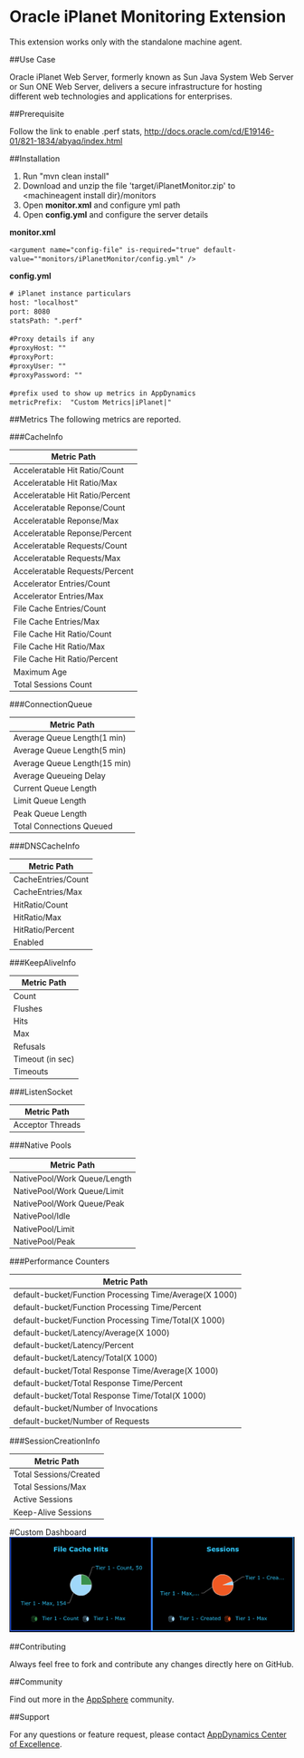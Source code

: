 # Oracle iPlanet Monitoring Extension

This extension works only with the standalone machine agent.

##Use Case

Oracle iPlanet Web Server, formerly  known as Sun Java System Web Server or Sun ONE Web Server, delivers a secure infrastructure for hosting different web technologies and applications for enterprises.

##Prerequisite

Follow the link to enable .perf stats, http://docs.oracle.com/cd/E19146-01/821-1834/abyaq/index.html

##Installation

1. Run "mvn clean install"
2. Download and unzip the file 'target/iPlanetMonitor.zip' to \<machineagent install dir\}/monitors
3. Open <b>monitor.xml</b> and configure yml path
4. Open <b>config.yml</b> and configure the server details

<b>monitor.xml</b>
~~~
<argument name="config-file" is-required="true" default-value=""monitors/iPlanetMonitor/config.yml" />
~~~

<b>config.yml</b>
~~~
# iPlanet instance particulars
host: "localhost"
port: 8080
statsPath: ".perf"

#Proxy details if any
#proxyHost: ""
#proxyPort:
#proxyUser: ""
#proxyPassword: ""

#prefix used to show up metrics in AppDynamics
metricPrefix:  "Custom Metrics|iPlanet|"
~~~

##Metrics
The following metrics are reported.

###CacheInfo

| Metric Path  |
|----------------|
| Acceleratable Hit Ratio/Count |
| Acceleratable Hit Ratio/Max |
| Acceleratable Hit Ratio/Percent |
| Acceleratable Reponse/Count | 
| Acceleratable Reponse/Max |
| Acceleratable Reponse/Percent |
| Acceleratable Requests/Count |
| Acceleratable Requests/Max |
| Acceleratable Requests/Percent |
| Accelerator Entries/Count |
| Accelerator Entries/Max | 
| File Cache Entries/Count |
| File Cache Entries/Max |
| File Cache Hit Ratio/Count |
| File Cache Hit Ratio/Max |
| File Cache Hit Ratio/Percent |
| Maximum Age |
| Total Sessions Count |

###ConnectionQueue

| Metric Path  |
|----------------|
| Average Queue Length(1 min) |
| Average Queue Length(5 min) |
| Average Queue Length(15 min) |
| Average Queueing Delay |
| Current Queue Length |
| Limit Queue Length |
| Peak Queue Length |
| Total Connections Queued |

###DNSCacheInfo

| Metric Path  |
|----------------|
| CacheEntries/Count |
| CacheEntries/Max |
| HitRatio/Count |
| HitRatio/Max |
| HitRatio/Percent |
| Enabled |

###KeepAliveInfo

| Metric Path  |
|----------------|
| Count |
| Flushes |
| Hits |
| Max |
| Refusals |
| Timeout (in sec) |
| Timeouts |

###ListenSocket

| Metric Path  |
|----------------|
| Acceptor Threads |

###Native Pools

| Metric Path  |
|----------------|
| NativePool/Work Queue/Length |
| NativePool/Work Queue/Limit |
| NativePool/Work Queue/Peak |
| NativePool/Idle |
| NativePool/Limit |
| NativePool/Peak |

###Performance Counters

| Metric Path  |
|----------------|
| default-bucket/Function Processing Time/Average(X 1000) |
| default-bucket/Function Processing Time/Percent |
| default-bucket/Function Processing Time/Total(X 1000) |
| default-bucket/Latency/Average(X 1000) |
| default-bucket/Latency/Percent |
| default-bucket/Latency/Total(X 1000) |
| default-bucket/Total Response Time/Average(X 1000) |
| default-bucket/Total Response Time/Percent |
| default-bucket/Total Response Time/Total(X 1000) |
| default-bucket/Number of Invocations |
| default-bucket/Number of Requests |

###SessionCreationInfo

| Metric Path  |
|----------------|
| Total Sessions/Created |
| Total Sessions/Max |
| Active Sessions |
| Keep-Alive Sessions |

#Custom Dashboard
![](https://github.com/Appdynamics/iPlanet-monitoring-extension/raw/master/iPlanet_Custom_Dash_Board.png)

##Contributing

Always feel free to fork and contribute any changes directly here on GitHub.

##Community

Find out more in the [AppSphere]() community.

##Support

For any questions or feature request, please contact [AppDynamics Center of Excellence](mailto:help@appdynamics.com).
